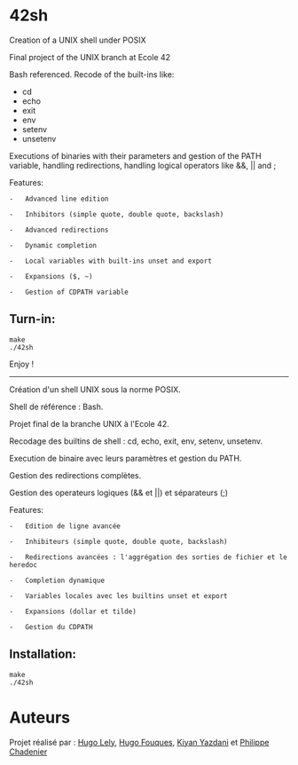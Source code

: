 # 42sh

Creation of a UNIX shell under POSIX

Final project of the UNIX branch at Ecole 42

Bash referenced. Recode of the built-ins like:

- cd
- echo
- exit
- env
- setenv
- unsetenv

Executions of binaries with their parameters and gestion of the PATH variable, handling redirections, handling logical operators like &&, || and ;

Features:

	-	Advanced line edition

	-	Inhibitors (simple quote, double quote, backslash)

	-	Advanced redirections

	-	Dynamic completion

	-	Local variables with built-ins unset and export

	-	Expansions ($, ~)

	-	Gestion of CDPATH variable
	
## Turn-in: 
```
make
./42sh
```
Enjoy !

----------------------------------------------------------------------------------

Création d'un shell UNIX sous la norme POSIX.

Shell de référence : Bash.

Projet final de la branche UNIX à l'Ecole 42.

Recodage des builtins de shell : cd, echo, exit, env, setenv, unsetenv.

Execution de binaire avec leurs paramètres et gestion du PATH.

Gestion des redirections complètes.

Gestion des operateurs logiques (&& et ||) et séparateurs (;)

Features:

	-	Edition de ligne avancée
	
	-	Inhibiteurs (simple quote, double quote, backslash)
	
	-	Redirections avancées : l'aggrégation des sorties de fichier et le heredoc
	
	-	Completion dynamique
	
	-	Variables locales avec les builtins unset et export
	
	-	Expansions (dollar et tilde)
	
	-	Gestion du CDPATH
	
	
## Installation:
```
make
./42sh
```

# Auteurs
Projet réalisé par : [Hugo Lely](https://github.com/Millasdur), [Hugo Fouques](https://github.com/fookh), [Kiyan Yazdani](https://github.com/kyazdani42) et [Philippe Chadenier](https://github.com/Medno)
